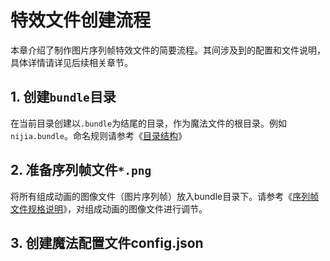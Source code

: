 # 特效文件创建流程

本章介绍了制作图片序列帧特效文件的简要流程。其间涉及到的配置和文件说明，具体详情请详见后续相关章节。

## 1. 创建`bundle`目录
在当前目录创建以`.bundle`为结尾的目录，作为魔法文件的根目录。例如`nijia.bundle`。命名规则请参考《[目录结构](frame-structure.md)》
## 2. 准备序列帧文件`*.png`
将所有组成动画的图像文件（图片序列帧）放入bundle目录下。请参考《[序列帧文件规格说明](frame-spec.md)》，对组成动画的图像文件进行调节。
## 3. 创建魔法配置文件config.json
